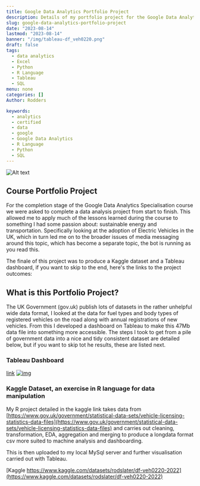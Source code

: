 ```yaml
---
title: Google Data Analytics Portfolio Project
description: Details of my portfolio project for the Google Data Analytics Course
slug: google-data-analytics-portfolio-project
date: "2023-08-14"
lastmod: "2023-08-14"
banner: "/img/tableau-df_veh0220.png"
draft: false
tags:
  - data analytics
  - Excel
  - Python
  - R Language
  - Tableau
  - SQL
menu: none
categories: []
Author: Rodders

keywords:
  - analytics
  - certified
  - data
  - google
  - Google Data Analytics
  - R Language
  - Python
  - SQL
---
```


![Alt text](/img/Google_Coursera_Logo.png)

## Course Portfolio Project

For the completion stage of the Google Data Analytics Specialisation course we were asked to complete a data analysis project from start to finish.  This allowed me to apply much of the lessons learned during the course to something I had some passion about: sustainable energy and transportation. Specifically looking at the adoption of Electric Vehicles in the UK, which in turn led me on to the broader issues of media messaging around this topic, which has become a separate topic, the bot is running as you read this.

The finale of this project was to produce a Kaggle dataset and a Tableau dashboard, if you want to skip to the end, here's the links to the project outcomes:

## What is this Portfolio Project?

The UK Government (gov.uk) publish lots of datasets in the rather unhelpful wide data format, I looked at the data for fuel types and body types of registered vehicles on the road along with annual registrations of new vehicles. From this I developed a dashboard on Tableau to make this 47Mb data file into something more accessible. The steps I took to get from a pile of government data into a nice and tidy consistent dataset are detailed below, but if you want to skip tot he results, these are listed next.

### Tableau Dashboard

[link](https://public.tableau.com/views/VehiclesRegisteredforUKdf_VEH0220/FrontPage?:language=en-GB&:display_count=n&:origin=viz_share_link)
[![img](/img/tableau-df_veh0220.png)](https://public.tableau.com/views/VehiclesRegisteredforUKdf_VEH0220/FrontPage?:language=en-GB&:display_count=n&:origin=viz_share_link)

### Kaggle Dataset, an exercise in R language for data manipulation

My R project detailed in the kaggle link takes data from [https://www.gov.uk/government/statistical-data-sets/vehicle-licensing-statistics-data-files](https://www.gov.uk/government/statistical-data-sets/vehicle-licensing-statistics-data-files) and carries out cleaning, transformation, EDA, aggregation and merging to produce a longdata format csv more suited to machine analysis and dashboarding. 

This is then uploaded to my local MySql server and further visualisation carried out with Tableau.

[Kaggle https://www.kaggle.com/datasets/rodslater/df-veh0220-2022](https://www.kaggle.com/datasets/rodslater/df-veh0220-2022)
